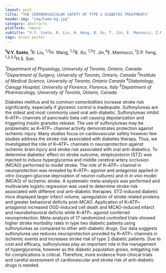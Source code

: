 ```yaml
---
layout: post
title: "THE CEREBROVASCULAR SAFETY OF TYPE 2 DIABETES TREATMENTS"
header-img: "img/home-bg.jpg"
category: abstracts
platform: 'neuro'
subtitle: "V.Y. Szeto, R. Liu, H. Wang, B. Xu, T. Jin, E. Mannucci, Z.P. Feng, H.S. Sun."
tags: brain poster
---
```


**<sup>1</sup>V.Y. Szeto**, <sup>1</sup>R. Liu, <sup>1,2</sup>H. Wang, <sup>1,2</sup>B. Xu, <sup>1,3</sup>T. Jin,<sup>4</sup>E. Mannucci, <sup>1</sup>Z.P. Feng, <sup>1,2,3,5</sup>H.S. Sun.

_<sup>1</sup>Department of Physiology, University of Toronto, Ontario, Canada
<sup>2</sup>Department of Surgery, University of Toronto, Ontario, Canada
<sup>3</sup>Institute of Medical Science, University of Toronto, Ontario Canada
<sup>4</sup>Diabetology, Careggi Hospital, University of Florence, Florence,
Italy
<sup>5</sup>Department of Pharmacology, University of Toronto, Ontario, Canada_

Diabetes mellitus and its common comorbidities increase stroke risk
significantly, especially if glycemic control is inadequate.
Sulfonylureas are the oldest and most commonly used oral anti-diabetic.
Sulfonylureas inhibit K~ATP~ channels of pancreatic beta cell causing
depolarization and triggering insulin granules release. The use of
sulfonylureas may be problematic as K~ATP~ channel activity demonstrates
protection against ischemic injury. Many studies focus on cardiovascular
safety however few studies address the stroke risk associated with
diabetes therapy. Thus, we investigated the role of K~ATP~ channels in
neuroprotection against ischemic brain injury and stroke risk associated
with oral anti-diabetics. To determine diabetes’ effect on stroke
outcome, streptozotocin (STZ) was injected to induce hyperglycemia and
middle cerebral artery occlusion (MCAO) performed to model stroke. The
role of K~ATP~ channel in neuroprotection was revealed by K~ATP~ agonist
and antagonist applied *in vitro* (oxygen-glucose deprivation of neuron
cultures) and in *in vivo* model (MCAO) of ischemic stroke. A systematic
meta-analysis was performed and multivariate logistic regression was
used to determine stroke risk associated with different oral
anti-diabetic therapies. STZ-induced diabetic mice displayed larger
infarct volume, upregulation of stroke related proteins and greater
behavioral deficits post-MCAO. Application of K~ATP~ antagonist
increased OGD-induced cell death and MCAO-induced infarct and
neurobehavioral deficits while K~ATP~ agonist conferred neuroprotection.
Meta-analysis of 17 randomized controlled trials showed higher stroke
morbidity rates in type two diabetic patients using sulfonylureas as
compared to other anti-diabetic drugs. Our data suggests sulfonylurea
use reduces neuroprotection provided by K~ATP~ channels in ischemic
events and increases stroke risk of type 2 diabetic patients. Due to
cost and efficacy, sulfonylureas play an important role in the
management of hyperglycemia, however as the diabetic population grows,
mitigating risk for complications is critical. Therefore, more evidence
from clinical trials and careful assessment of cardiovascular and stroke
risk of anti-diabetic drugs is needed.
